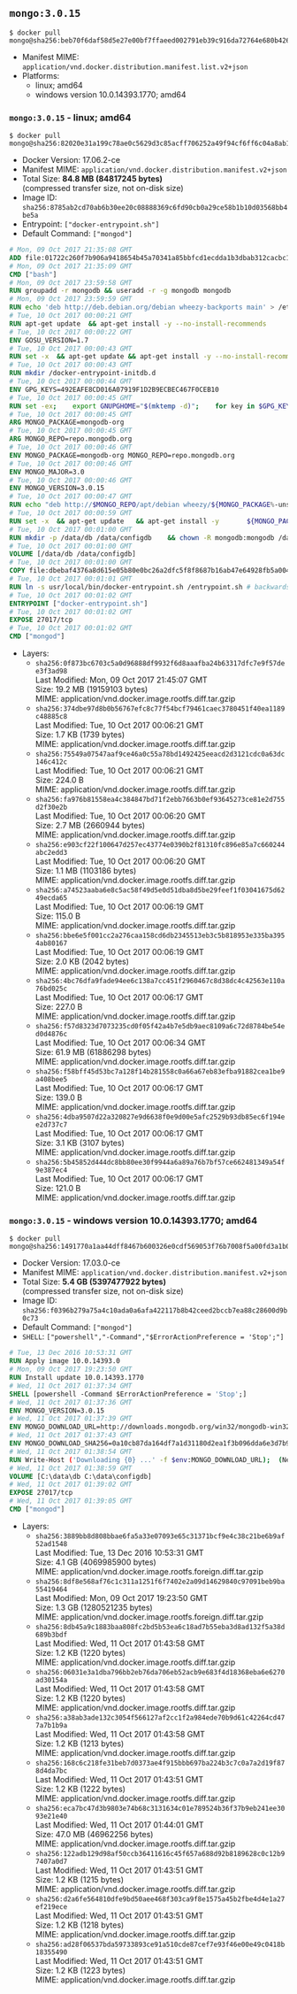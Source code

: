## `mongo:3.0.15`

```console
$ docker pull mongo@sha256:beb70f6daf58d5e27e00bf7ffaeed002791eb39c916da72764e680b42683dc48
```

-	Manifest MIME: `application/vnd.docker.distribution.manifest.list.v2+json`
-	Platforms:
	-	linux; amd64
	-	windows version 10.0.14393.1770; amd64

### `mongo:3.0.15` - linux; amd64

```console
$ docker pull mongo@sha256:82020e31a199c78ae0c5629d3c85acff706252a49f94cf6ff6c04a8ab114c4b5
```

-	Docker Version: 17.06.2-ce
-	Manifest MIME: `application/vnd.docker.distribution.manifest.v2+json`
-	Total Size: **84.8 MB (84817245 bytes)**  
	(compressed transfer size, not on-disk size)
-	Image ID: `sha256:8785ab2cd70ab6b30ee20c08888369c6fd90cb0a29ce58b1b10d03568bb4be5a`
-	Entrypoint: `["docker-entrypoint.sh"]`
-	Default Command: `["mongod"]`

```dockerfile
# Mon, 09 Oct 2017 21:35:08 GMT
ADD file:01722c260f7b906a9418654b45a70341a85bbfcd1ecdda1b3dbab312cacbc174 in / 
# Mon, 09 Oct 2017 21:35:09 GMT
CMD ["bash"]
# Mon, 09 Oct 2017 23:59:58 GMT
RUN groupadd -r mongodb && useradd -r -g mongodb mongodb
# Mon, 09 Oct 2017 23:59:59 GMT
RUN echo 'deb http://deb.debian.org/debian wheezy-backports main' > /etc/apt/sources.list.d/backports.list
# Tue, 10 Oct 2017 00:00:21 GMT
RUN apt-get update 	&& apt-get install -y --no-install-recommends 		ca-certificates 		jq 		numactl 		procps 	&& rm -rf /var/lib/apt/lists/*
# Tue, 10 Oct 2017 00:00:22 GMT
ENV GOSU_VERSION=1.7
# Tue, 10 Oct 2017 00:00:43 GMT
RUN set -x 	&& apt-get update && apt-get install -y --no-install-recommends wget && rm -rf /var/lib/apt/lists/* 	&& wget -O /usr/local/bin/gosu "https://github.com/tianon/gosu/releases/download/$GOSU_VERSION/gosu-$(dpkg --print-architecture)" 	&& wget -O /usr/local/bin/gosu.asc "https://github.com/tianon/gosu/releases/download/$GOSU_VERSION/gosu-$(dpkg --print-architecture).asc" 	&& export GNUPGHOME="$(mktemp -d)" 	&& gpg --keyserver ha.pool.sks-keyservers.net --recv-keys B42F6819007F00F88E364FD4036A9C25BF357DD4 	&& gpg --batch --verify /usr/local/bin/gosu.asc /usr/local/bin/gosu 	&& rm -r "$GNUPGHOME" /usr/local/bin/gosu.asc 	&& chmod +x /usr/local/bin/gosu 	&& gosu nobody true 	&& apt-get purge -y --auto-remove wget
# Tue, 10 Oct 2017 00:00:43 GMT
RUN mkdir /docker-entrypoint-initdb.d
# Tue, 10 Oct 2017 00:00:44 GMT
ENV GPG_KEYS=492EAFE8CD016A07919F1D2B9ECBEC467F0CEB10
# Tue, 10 Oct 2017 00:00:45 GMT
RUN set -ex; 	export GNUPGHOME="$(mktemp -d)"; 	for key in $GPG_KEYS; do 		gpg --keyserver ha.pool.sks-keyservers.net --recv-keys "$key"; 	done; 	gpg --export $GPG_KEYS > /etc/apt/trusted.gpg.d/mongodb.gpg; 	rm -r "$GNUPGHOME"; 	apt-key list
# Tue, 10 Oct 2017 00:00:45 GMT
ARG MONGO_PACKAGE=mongodb-org
# Tue, 10 Oct 2017 00:00:45 GMT
ARG MONGO_REPO=repo.mongodb.org
# Tue, 10 Oct 2017 00:00:46 GMT
ENV MONGO_PACKAGE=mongodb-org MONGO_REPO=repo.mongodb.org
# Tue, 10 Oct 2017 00:00:46 GMT
ENV MONGO_MAJOR=3.0
# Tue, 10 Oct 2017 00:00:46 GMT
ENV MONGO_VERSION=3.0.15
# Tue, 10 Oct 2017 00:00:47 GMT
RUN echo "deb http://$MONGO_REPO/apt/debian wheezy/${MONGO_PACKAGE%-unstable}/$MONGO_MAJOR main" | tee "/etc/apt/sources.list.d/${MONGO_PACKAGE%-unstable}.list"
# Tue, 10 Oct 2017 00:00:59 GMT
RUN set -x 	&& apt-get update 	&& apt-get install -y 		${MONGO_PACKAGE}=$MONGO_VERSION 		${MONGO_PACKAGE}-server=$MONGO_VERSION 		${MONGO_PACKAGE}-shell=$MONGO_VERSION 		${MONGO_PACKAGE}-mongos=$MONGO_VERSION 		${MONGO_PACKAGE}-tools=$MONGO_VERSION 	&& rm -rf /var/lib/apt/lists/* 	&& rm -rf /var/lib/mongodb 	&& mv /etc/mongod.conf /etc/mongod.conf.orig
# Tue, 10 Oct 2017 00:01:00 GMT
RUN mkdir -p /data/db /data/configdb 	&& chown -R mongodb:mongodb /data/db /data/configdb
# Tue, 10 Oct 2017 00:01:00 GMT
VOLUME [/data/db /data/configdb]
# Tue, 10 Oct 2017 00:01:00 GMT
COPY file:dbebaf4376a8d615e05b80e0bc26a2dfc5f8f8687b16ab47e64928fb5a00498d in /usr/local/bin/ 
# Tue, 10 Oct 2017 00:01:01 GMT
RUN ln -s usr/local/bin/docker-entrypoint.sh /entrypoint.sh # backwards compat
# Tue, 10 Oct 2017 00:01:02 GMT
ENTRYPOINT ["docker-entrypoint.sh"]
# Tue, 10 Oct 2017 00:01:02 GMT
EXPOSE 27017/tcp
# Tue, 10 Oct 2017 00:01:02 GMT
CMD ["mongod"]
```

-	Layers:
	-	`sha256:0f873bc6703c5a0d96888df9932f6d8aaafba24b63317dfc7e9f57dee3f3ad98`  
		Last Modified: Mon, 09 Oct 2017 21:45:07 GMT  
		Size: 19.2 MB (19159103 bytes)  
		MIME: application/vnd.docker.image.rootfs.diff.tar.gzip
	-	`sha256:374dbe97d8b0b56767efc8c77f54bcf79461caec3780451f40ea1189c48885c8`  
		Last Modified: Tue, 10 Oct 2017 00:06:21 GMT  
		Size: 1.7 KB (1739 bytes)  
		MIME: application/vnd.docker.image.rootfs.diff.tar.gzip
	-	`sha256:75549a07547aaf9ce46a0c55a78bd1492425eeacd2d3121cdc0a63dc146c412c`  
		Last Modified: Tue, 10 Oct 2017 00:06:21 GMT  
		Size: 224.0 B  
		MIME: application/vnd.docker.image.rootfs.diff.tar.gzip
	-	`sha256:fa976b81558ea4c384847bd71f2ebb7663b0ef93645273ce81e2d755d2f30e2b`  
		Last Modified: Tue, 10 Oct 2017 00:06:20 GMT  
		Size: 2.7 MB (2660944 bytes)  
		MIME: application/vnd.docker.image.rootfs.diff.tar.gzip
	-	`sha256:e903cf22f100647d257ec43774e0390b2f81310fc896e85a7c660244abc2edd3`  
		Last Modified: Tue, 10 Oct 2017 00:06:20 GMT  
		Size: 1.1 MB (1103186 bytes)  
		MIME: application/vnd.docker.image.rootfs.diff.tar.gzip
	-	`sha256:a74523aaba6e8c5ac58f49d5e0d51dba8d5be29feef1f03041675d6249ecda65`  
		Last Modified: Tue, 10 Oct 2017 00:06:19 GMT  
		Size: 115.0 B  
		MIME: application/vnd.docker.image.rootfs.diff.tar.gzip
	-	`sha256:bbe6e5f001cc2a276caa158cd6db2345513eb3c5b818953e335ba3954ab80167`  
		Last Modified: Tue, 10 Oct 2017 00:06:19 GMT  
		Size: 2.0 KB (2042 bytes)  
		MIME: application/vnd.docker.image.rootfs.diff.tar.gzip
	-	`sha256:4bc76dfa9fade94ee6c138a7cc451f2960467c8d38dc4c42563e110a76bd025c`  
		Last Modified: Tue, 10 Oct 2017 00:06:17 GMT  
		Size: 227.0 B  
		MIME: application/vnd.docker.image.rootfs.diff.tar.gzip
	-	`sha256:f57d8323d7073235cd0f05f42a4b7e5db9aec8109a6c72d8784be54ed0d4876c`  
		Last Modified: Tue, 10 Oct 2017 00:06:34 GMT  
		Size: 61.9 MB (61886298 bytes)  
		MIME: application/vnd.docker.image.rootfs.diff.tar.gzip
	-	`sha256:f58bff45d53bc7a128f14b281558c0a66a67eb83efba91882cea1be9a408bee5`  
		Last Modified: Tue, 10 Oct 2017 00:06:17 GMT  
		Size: 139.0 B  
		MIME: application/vnd.docker.image.rootfs.diff.tar.gzip
	-	`sha256:4dba9507d22a320827e9d6638f0e9d00e5afc2529b93db85ec6f194ee2d737c7`  
		Last Modified: Tue, 10 Oct 2017 00:06:17 GMT  
		Size: 3.1 KB (3107 bytes)  
		MIME: application/vnd.docker.image.rootfs.diff.tar.gzip
	-	`sha256:5b45852d444dc8bb80ee30f9944a6a89a76b7bf57ce662481349a54f9e387ec4`  
		Last Modified: Tue, 10 Oct 2017 00:06:17 GMT  
		Size: 121.0 B  
		MIME: application/vnd.docker.image.rootfs.diff.tar.gzip

### `mongo:3.0.15` - windows version 10.0.14393.1770; amd64

```console
$ docker pull mongo@sha256:1491770a1aa44dff8467b600326e0cdf569053f76b7008f5a00fd3a1b0dc6c68
```

-	Docker Version: 17.03.0-ce
-	Manifest MIME: `application/vnd.docker.distribution.manifest.v2+json`
-	Total Size: **5.4 GB (5397477922 bytes)**  
	(compressed transfer size, not on-disk size)
-	Image ID: `sha256:f0396b279a75a4c10ada0a6afa422117b8b42ceed2bccb7ea88c28600d9b0c73`
-	Default Command: `["mongod"]`
-	`SHELL`: `["powershell","-Command","$ErrorActionPreference = 'Stop';"]`

```dockerfile
# Tue, 13 Dec 2016 10:53:31 GMT
RUN Apply image 10.0.14393.0
# Mon, 09 Oct 2017 19:23:50 GMT
RUN Install update 10.0.14393.1770
# Wed, 11 Oct 2017 01:37:34 GMT
SHELL [powershell -Command $ErrorActionPreference = 'Stop';]
# Wed, 11 Oct 2017 01:37:36 GMT
ENV MONGO_VERSION=3.0.15
# Wed, 11 Oct 2017 01:37:39 GMT
ENV MONGO_DOWNLOAD_URL=http://downloads.mongodb.org/win32/mongodb-win32-x86_64-2008plus-ssl-3.0.15-signed.msi
# Wed, 11 Oct 2017 01:37:43 GMT
ENV MONGO_DOWNLOAD_SHA256=0a10cb87da164df7a1d31180d2ea1f3b096dda6e3d7b9f95c184ef953a1677bb
# Wed, 11 Oct 2017 01:38:54 GMT
RUN Write-Host ('Downloading {0} ...' -f $env:MONGO_DOWNLOAD_URL); 	(New-Object System.Net.WebClient).DownloadFile($env:MONGO_DOWNLOAD_URL, 'mongo.msi'); 		Write-Host ('Verifying sha256 ({0}) ...' -f $env:MONGO_DOWNLOAD_SHA256); 	if ((Get-FileHash mongo.msi -Algorithm sha256).Hash -ne $env:MONGO_DOWNLOAD_SHA256) { 		Write-Host 'FAILED!'; 		exit 1; 	}; 		Write-Host 'Installing ...'; 	Start-Process msiexec -Wait 		-ArgumentList @( 			'/i', 			'mongo.msi', 			'/quiet', 			'/qn', 			'INSTALLLOCATION=C:\mongodb', 			'ADDLOCAL=all' 		); 	$env:PATH = 'C:\mongodb\bin;' + $env:PATH; 	[Environment]::SetEnvironmentVariable('PATH', $env:PATH, [EnvironmentVariableTarget]::Machine); 		Write-Host 'Verifying install ...'; 	Write-Host '  mongo --version'; mongo --version; 	Write-Host '  mongod --version'; mongod --version; 		Write-Host 'Removing ...'; 	Remove-Item C:\mongodb\bin\*.pdb -Force; 	Remove-Item C:\windows\installer\*.msi -Force; 	Remove-Item mongo.msi -Force; 		Write-Host 'Complete.';
# Wed, 11 Oct 2017 01:38:59 GMT
VOLUME [C:\data\db C:\data\configdb]
# Wed, 11 Oct 2017 01:39:02 GMT
EXPOSE 27017/tcp
# Wed, 11 Oct 2017 01:39:05 GMT
CMD ["mongod"]
```

-	Layers:
	-	`sha256:3889bb8d808bbae6fa5a33e07093e65c31371bcf9e4c38c21be6b9af52ad1548`  
		Last Modified: Tue, 13 Dec 2016 10:53:31 GMT  
		Size: 4.1 GB (4069985900 bytes)  
		MIME: application/vnd.docker.image.rootfs.foreign.diff.tar.gzip
	-	`sha256:8df8e568af76c1c311a1251f6f7402e2a09d14629840c97091beb9ba55419464`  
		Last Modified: Mon, 09 Oct 2017 19:23:50 GMT  
		Size: 1.3 GB (1280521235 bytes)  
		MIME: application/vnd.docker.image.rootfs.foreign.diff.tar.gzip
	-	`sha256:8db45a9c1883baa808fc2bd5b53ea6c18ad7b55eba3d8ad132f5a38d689b3bdf`  
		Last Modified: Wed, 11 Oct 2017 01:43:58 GMT  
		Size: 1.2 KB (1220 bytes)  
		MIME: application/vnd.docker.image.rootfs.diff.tar.gzip
	-	`sha256:06031e3a1dba796bb2eb76da706eb52acb9e683f4d18368eba6e6270ad30154a`  
		Last Modified: Wed, 11 Oct 2017 01:43:58 GMT  
		Size: 1.2 KB (1220 bytes)  
		MIME: application/vnd.docker.image.rootfs.diff.tar.gzip
	-	`sha256:a38ab3ade132c3054f566127af2cc1f2a984ede70b9d61c42264cd477a7b1b9a`  
		Last Modified: Wed, 11 Oct 2017 01:43:58 GMT  
		Size: 1.2 KB (1213 bytes)  
		MIME: application/vnd.docker.image.rootfs.diff.tar.gzip
	-	`sha256:168c6c218fe31beb7d0373ae4f915bbb697ba224b3c7c0a7a2d19f878d4da7bc`  
		Last Modified: Wed, 11 Oct 2017 01:43:51 GMT  
		Size: 1.2 KB (1222 bytes)  
		MIME: application/vnd.docker.image.rootfs.diff.tar.gzip
	-	`sha256:eca7bc47d3b9803e74b68c3131634c01e789524b36f37b9eb241ee3093e21e40`  
		Last Modified: Wed, 11 Oct 2017 01:44:01 GMT  
		Size: 47.0 MB (46962256 bytes)  
		MIME: application/vnd.docker.image.rootfs.diff.tar.gzip
	-	`sha256:122adb129d98af50ccb36411616c45f657a688d92b8189628c0c12b97407a0d7`  
		Last Modified: Wed, 11 Oct 2017 01:43:51 GMT  
		Size: 1.2 KB (1215 bytes)  
		MIME: application/vnd.docker.image.rootfs.diff.tar.gzip
	-	`sha256:d2a6fe564810dfe9bd50aee468f303ca9f8e1575a45b2fbe4d4e1a27ef219ece`  
		Last Modified: Wed, 11 Oct 2017 01:43:51 GMT  
		Size: 1.2 KB (1218 bytes)  
		MIME: application/vnd.docker.image.rootfs.diff.tar.gzip
	-	`sha256:ad28f06537bda59733893ce91a510cde87cef7e93f46e00e49c0418b18355490`  
		Last Modified: Wed, 11 Oct 2017 01:43:51 GMT  
		Size: 1.2 KB (1223 bytes)  
		MIME: application/vnd.docker.image.rootfs.diff.tar.gzip
